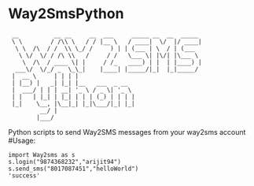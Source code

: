 # Way2SmsPython
    
     __          __ __     __  ___     _____ __  __  _____ 
     \ \        / /\\ \   / / |__ \   / ____|  \/  |/ ____|
      \ \  /\  / /  \\ \_/ /     ) | | (___ | \  / | (___  
       \ \/  \/ / /\ \\   /     / /   \___ \| |\/| |\___ \ 
        \  /\  / ____ \| |     / /_   ____) | |  | |____) |
      ___\/  \/_/ _  \_\_|    |____| |_____/|_|  |_|_____/ 
     |  __ \     | | | |                                   
     | |__) |   _| |_| |__   ___  _ __                     
     |  ___/ | | | __| '_ \ / _ \| '_ \                    
     | |   | |_| | |_| | | | (_) | | | |                   
     |_|    \__, |\__|_| |_|\___/|_| |_|                   
             __/ |                                         
            |___/                                          

                                         
Python scripts to send Way2SMS messages from your way2sms account 
#Usage:

    import Way2sms as s
    s.login("9874368232","arijit94")
    s.send_sms("8017087451","helloWorld")
    'success'


